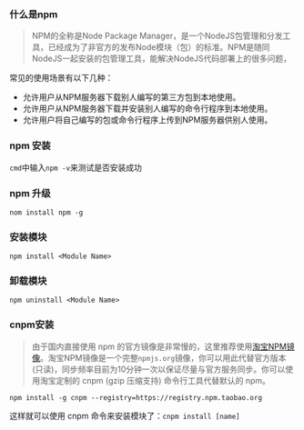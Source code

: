 ### 什么是npm

>NPM的全称是Node Package Manager，是一个NodeJS包管理和分发工具，已经成为了非官方的发布Node模块（包）的标准。NPM是随同NodeJS一起安装的包管理工具，能解决NodeJS代码部署上的很多问题，

常见的使用场景有以下几种：
- 允许用户从NPM服务器下载别人编写的第三方包到本地使用。
- 允许用户从NPM服务器下载并安装别人编写的命令行程序到本地使用。
- 允许用户将自己编写的包或命令行程序上传到NPM服务器供别人使用。

### npm 安装
`cmd`中输入`npm -v`来测试是否安装成功

### npm 升级
`nom install npm -g`

### 安装模块
`npm install <Module Name>`

### 卸载模块
`npm uninstall <Module Name>`

### cnpm安装

>由于国内直接使用 npm 的官方镜像是非常慢的，这里推荐使用[淘宝NPM镜像](http://npm.taobao.org/)。淘宝NPM镜像是一个完整`npmjs.org`镜像，你可以用此代替官方版本(只读)，同步频率目前为10分钟一次以保证尽量与官方服务同步。你可以使用淘宝定制的 cnpm (gzip 压缩支持) 命令行工具代替默认的 npm。

`npm install -g cnpm --registry=https://registry.npm.taobao.org`

这样就可以使用 cnpm 命令来安装模块了：`cnpm install [name]`